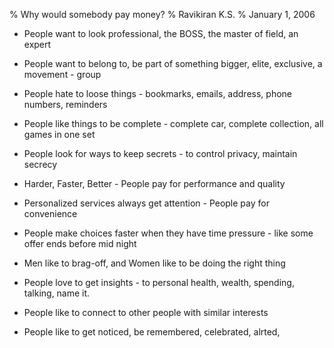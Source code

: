 % Why would somebody pay money?
% Ravikiran K.S.
% January 1, 2006


  - People want to look professional, the BOSS, the master of field, an
    expert

  - People want to belong to, be part of something bigger, elite,
    exclusive, a movement - group

  - People hate to loose things - bookmarks, emails, address, phone
    numbers, reminders

  - People like things to be complete - complete car, complete
    collection, all games in one set

  - People look for ways to keep secrets - to control privacy, maintain
    secrecy

  - Harder, Faster, Better - People pay for performance and quality

  - Personalized services always get attention - People pay for
    convenience

  - People make choices faster when they have time pressure - like some
    offer ends before mid night

  - Men like to brag-off, and Women like to be doing the right thing

  - People love to get insights - to personal health, wealth, spending,
    talking, name it.

  - People like to connect to other people with similar interests

  - People like to get noticed, be remembered, celebrated, alrted,

